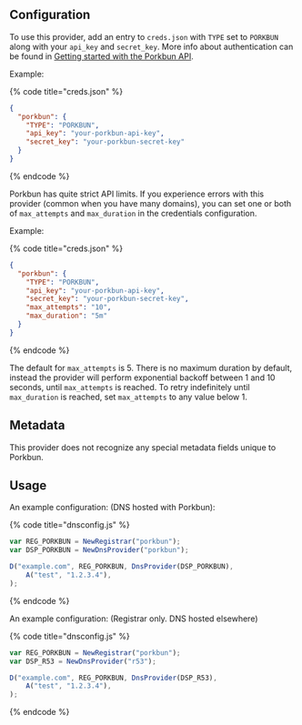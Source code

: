 ## Configuration

To use this provider, add an entry to `creds.json` with `TYPE` set to `PORKBUN`
along with your `api_key` and `secret_key`. More info about authentication can be found in [Getting started with the Porkbun API](https://kb.porkbun.com/article/190-getting-started-with-the-porkbun-api).

Example:

{% code title="creds.json" %}
```json
{
  "porkbun": {
    "TYPE": "PORKBUN",
    "api_key": "your-porkbun-api-key",
    "secret_key": "your-porkbun-secret-key"
  }
}
```
{% endcode %}

Porkbun has quite strict API limits. If you experience errors with this provider (common when you have many domains), you can set one or both of `max_attempts` and `max_duration` in the credentials configuration.

Example:

{% code title="creds.json" %}
```json
{
  "porkbun": {
    "TYPE": "PORKBUN",
    "api_key": "your-porkbun-api-key",
    "secret_key": "your-porkbun-secret-key",
    "max_attempts": "10",
    "max_duration": "5m"
  }
}
```
{% endcode %}

The default for `max_attempts` is 5. There is no maximum duration by default, instead the provider will perform exponential backoff between 1 and 10 seconds, until `max_attempts` is reached. To retry indefinitely until `max_duration` is reached, set `max_attempts` to any value below 1.

## Metadata

This provider does not recognize any special metadata fields unique to Porkbun.

## Usage

An example configuration: (DNS hosted with Porkbun):

{% code title="dnsconfig.js" %}
```javascript
var REG_PORKBUN = NewRegistrar("porkbun");
var DSP_PORKBUN = NewDnsProvider("porkbun");

D("example.com", REG_PORKBUN, DnsProvider(DSP_PORKBUN),
    A("test", "1.2.3.4"),
);
```
{% endcode %}

An example configuration: (Registrar only. DNS hosted elsewhere)

{% code title="dnsconfig.js" %}
```javascript
var REG_PORKBUN = NewRegistrar("porkbun");
var DSP_R53 = NewDnsProvider("r53");

D("example.com", REG_PORKBUN, DnsProvider(DSP_R53),
    A("test", "1.2.3.4"),
);
```
{% endcode %}

